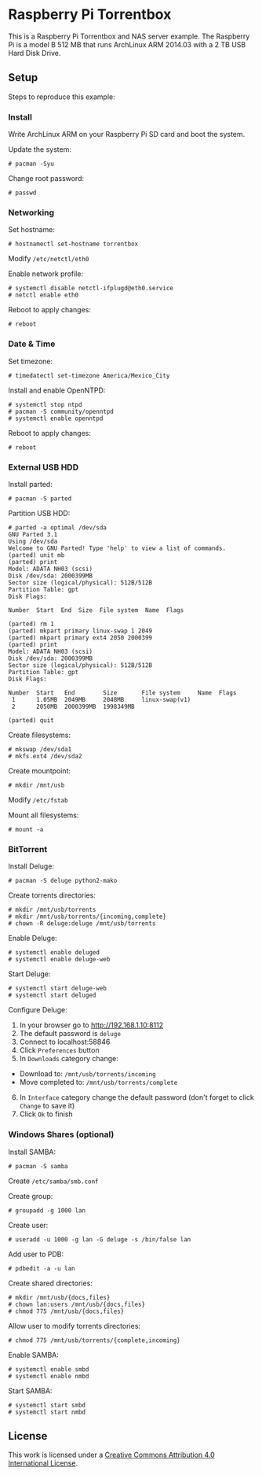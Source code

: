 Raspberry Pi Torrentbox
=======================

This is a Raspberry Pi Torrentbox and NAS server example. The Raspberry
Pi is a model B 512 MB that runs ArchLinux ARM 2014.03 with a 2 TB USB
Hard Disk Drive.

Setup
-----

Steps to reproduce this example:

### Install 

Write ArchLinux ARM on your Raspberry Pi SD card and boot the system.

Update the system:

    # pacman -Syu

Change root password:

    # passwd

### Networking

Set hostname: 

    # hostnamectl set-hostname torrentbox

Modify `/etc/netctl/eth0`

Enable network profile:

    # systemctl disable netctl-ifplugd@eth0.service
    # netctl enable eth0

Reboot to apply changes:
    
    # reboot

### Date & Time

Set timezone:

    # timedatectl set-timezone America/Mexico_City

Install and enable OpenNTPD:

    # systemctl stop ntpd
    # pacman -S community/openntpd
    # systemctl enable openntpd

Reboot to apply changes:

    # reboot

### External USB HDD

Install parted:

    # pacman -S parted

Partition USB HDD:

```
# parted -a optimal /dev/sda
GNU Parted 3.1
Using /dev/sda
Welcome to GNU Parted! Type 'help' to view a list of commands.
(parted) unit mb
(parted) print                                                            
Model: ADATA NH03 (scsi)
Disk /dev/sda: 2000399MB
Sector size (logical/physical): 512B/512B
Partition Table: gpt
Disk Flags: 

Number  Start  End  Size  File system  Name  Flags

(parted) rm 1
(parted) mkpart primary linux-swap 1 2049
(parted) mkpart primary ext4 2050 2000399
(parted) print                                                            
Model: ADATA NH03 (scsi)
Disk /dev/sda: 2000399MB
Sector size (logical/physical): 512B/512B
Partition Table: gpt
Disk Flags: 

Number  Start   End        Size       File system     Name  Flags
 1      1.05MB  2049MB     2048MB     linux-swap(v1)
 2      2050MB  2000399MB  1998349MB

(parted) quit
```

Create filesystems:

    # mkswap /dev/sda1 
    # mkfs.ext4 /dev/sda2

Create mountpoint:

    # mkdir /mnt/usb

Modify `/etc/fstab`

Mount all filesystems:

    # mount -a

### BitTorrent

Install Deluge:

    # pacman -S deluge python2-mako

Create torrents directories:

    # mkdir /mnt/usb/torrents
    # mkdir /mnt/usb/torrents/{incoming,complete}
    # chown -R deluge:deluge /mnt/usb/torrents

Enable Deluge:

    # systemctl enable deluged
    # systemctl enable deluge-web

Start Deluge:

    # systemctl start deluge-web
    # systemctl start deluged

Configure Deluge:

1. In your browser go to http://192.168.1.10:8112
2. The default password is `deluge`
3. Connect to localhost:58846
4. Click `Preferences` button
5. In `Downloads` category change:
  * Download to: `/mnt/usb/torrents/incoming`
  * Move completed to: `/mnt/usb/torrents/complete`
6. In `Interface` category change the default password (don't forget to
   click `Change` to save it)
7. Click `Ok` to finish

### Windows Shares (optional)

Install SAMBA:

    # pacman -S samba

Create `/etc/samba/smb.conf`

Create group:

    # groupadd -g 1000 lan

Create user:

    # useradd -u 1000 -g lan -G deluge -s /bin/false lan

Add user to PDB:

    # pdbedit -a -u lan

Create shared directories:

    # mkdir /mnt/usb/{docs,files}
    # chown lan:users /mnt/usb/{docs,files}
    # chmod 775 /mnt/usb/{docs,files}

Allow user to modify torrents directories:

    # chmod 775 /mnt/usb/torrents/{complete,incoming}

Enable SAMBA:

    # systemctl enable smbd
    # systemctl enable nmbd

Start SAMBA:

    # systemctl start smbd
    # systemctl start nmbd

License
-------

This work is licensed under a [Creative Commons Attribution 4.0
International License](http://creativecommons.org/licenses/by/4.0/).

